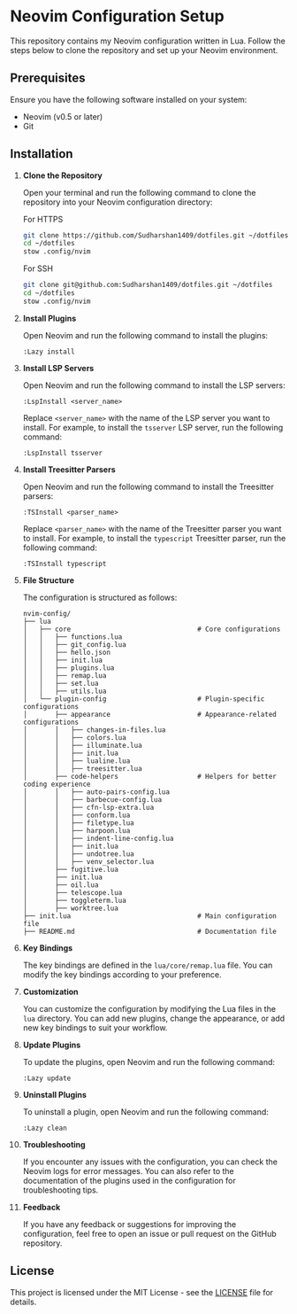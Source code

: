 # Neovim Configuration Setup

This repository contains my Neovim configuration written in Lua. Follow the steps below to clone the repository and set up your Neovim environment.

## Prerequisites

Ensure you have the following software installed on your system:

- Neovim (v0.5 or later)
- Git

## Installation

1. **Clone the Repository**

   Open your terminal and run the following command to clone the repository into your Neovim configuration directory:

   For HTTPS

   ```sh
   git clone https://github.com/Sudharshan1409/dotfiles.git ~/dotfiles
   cd ~/dotfiles
   stow .config/nvim
   ```

   For SSH

   ```sh
   git clone git@github.com:Sudharshan1409/dotfiles.git ~/dotfiles
   cd ~/dotfiles
   stow .config/nvim
   ```

2. **Install Plugins**

   Open Neovim and run the following command to install the plugins:

   ```vim
   :Lazy install
   ```

3. **Install LSP Servers**

   Open Neovim and run the following command to install the LSP servers:

   ```vim
   :LspInstall <server_name>
   ```

   Replace `<server_name>` with the name of the LSP server you want to install. For example, to install the `tsserver` LSP server, run the following command:

   ```vim
   :LspInstall tsserver
   ```

4. **Install Treesitter Parsers**

   Open Neovim and run the following command to install the Treesitter parsers:

   ```vim
   :TSInstall <parser_name>
   ```

   Replace `<parser_name>` with the name of the Treesitter parser you want to install. For example, to install the `typescript` Treesitter parser, run the following command:

   ```vim
   :TSInstall typescript
   ```

5. **File Structure**

   The configuration is structured as follows:

   ```plaintext
   nvim-config/
   ├── lua
   │   ├── core                                # Core configurations
   │   │   ├── functions.lua
   │   │   ├── git_config.lua
   │   │   ├── hello.json
   │   │   ├── init.lua
   │   │   ├── plugins.lua
   │   │   ├── remap.lua
   │   │   ├── set.lua
   │   │   ├── utils.lua
   │   └── plugin-config                       # Plugin-specific configurations
   │       ├── appearance                      # Appearance-related configurations
   │       │   ├── changes-in-files.lua
   │       │   ├── colors.lua
   │       │   ├── illuminate.lua
   │       │   ├── init.lua
   │       │   ├── lualine.lua
   │       │   ├── treesitter.lua
   │       ├── code-helpers                    # Helpers for better coding experience
   │       │   ├── auto-pairs-config.lua
   │       │   ├── barbecue-config.lua
   │       │   ├── cfn-lsp-extra.lua
   │       │   ├── conform.lua
   │       │   ├── filetype.lua
   │       │   ├── harpoon.lua
   │       │   ├── indent-line-config.lua
   │       │   ├── init.lua
   │       │   ├── undotree.lua
   │       │   ├── venv_selector.lua
   │       ├── fugitive.lua
   │       ├── init.lua
   │       ├── oil.lua
   │       ├── telescope.lua
   │       ├── toggleterm.lua
   │       ├── worktree.lua
   ├── init.lua                                # Main configuration file
   ├── README.md                               # Documentation file

   ```

6. **Key Bindings**

   The key bindings are defined in the `lua/core/remap.lua` file. You can modify the key bindings according to your preference.

7. **Customization**

   You can customize the configuration by modifying the Lua files in the `lua` directory. You can add new plugins, change the appearance, or add new key bindings to suit your workflow.

8. **Update Plugins**

   To update the plugins, open Neovim and run the following command:

   ```vim
   :Lazy update
   ```

9. **Uninstall Plugins**

   To uninstall a plugin, open Neovim and run the following command:

   ```vim
   :Lazy clean
   ```

10. **Troubleshooting**

    If you encounter any issues with the configuration, you can check the Neovim logs for error messages. You can also refer to the documentation of the plugins used in the configuration for troubleshooting tips.

11. **Feedback**

    If you have any feedback or suggestions for improving the configuration, feel free to open an issue or pull request on the GitHub repository.

## License

This project is licensed under the MIT License - see the [LICENSE](LICENSE) file for details.

```

```
